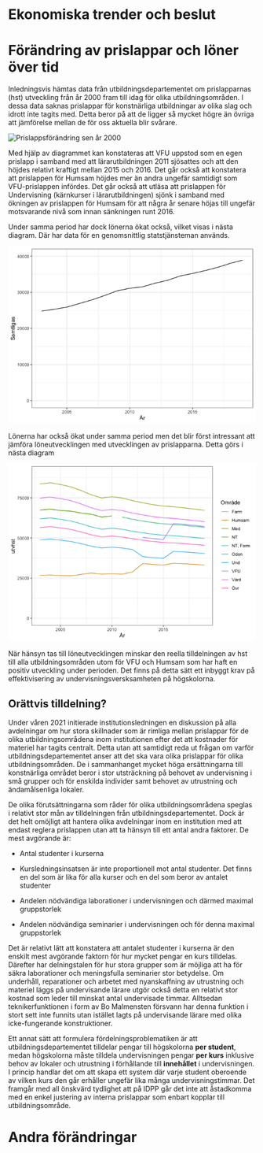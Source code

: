 Ekonomiska trender och beslut
================

# Förändring av prislappar och löner över tid

Inledningsvis hämtas data från utbildningsdepartementet om prislapparnas
(hst) utveckling från år 2000 fram till idag för olika
utbildningsområden. I dessa data saknas prislappar för konstnärliga
utbildningar av olika slag och idrott inte tagits med. Detta beror på
att de ligger så mycket högre än övriga att jämförelse mellan de för oss
aktuella blir svårare.

![Prislappsförändring sen år
2000](Utveckling_files/figure-gfm/prislappsförändring-1.png)

Med hjälp av diagrammet kan konstateras att VFU uppstod som en egen
prislapp i samband med att lärarutbildningen 2011 sjösattes och att den
höjdes relativt kraftigt mellan 2015 och 2016. Det går också att
konstatera att prislappen för Humsam höjdes mer än andra ungefär
samtidigt som VFU-prislappen infördes. Det går också att utläsa att
prislappen för Undervisning (kärnkurser i lärarutbildningen) sjönk i
samband med ökningen av prislappen för Humsam för att några år senare
höjas till ungefär motsvarande nivå som innan sänkningen runt 2016.

Under samma period har dock lönerna ökat också, vilket visas i nästa
diagram. Där har data för en genomsnittlig statstjänsteman används.

![](Utveckling_files/figure-gfm/unnamed-chunk-2-1.png)<!-- -->

Lönerna har också ökat under samma period men det blir först intressant
att jämföra löneutvecklingen med utvecklingen av prislapparna. Detta
görs i nästa diagram

![](Utveckling_files/figure-gfm/unnamed-chunk-4-1.png)<!-- -->

När hänsyn tas till löneutvecklingen minskar den reella tilldelningen av
hst till alla utbildningsområden utom för VFU och Humsam som har haft en
positiv utveckling under perioden. Det finns på detta sätt ett inbyggt
krav på effektivisering av undervisningsversksamheten på högskolorna.

## Orättvis tilldelning?

Under våren 2021 initierade institutionsledningen en diskussion på alla
avdelningar om hur stora skillnader som är rimliga mellan prislappar för
de olika utbildningsområdena inom institutionen efter det att kostnader
för materiel har tagits centralt. Detta utan att samtidigt reda ut
frågan om varför utbildningsdepartementet anser att det ska vara olika
prislappar för olika utbildningsområden. De i sammanhanget mycket höga
ersättningarna till konstnärliga området beror i stor utsträckning på
behovet av undervisning i små grupper och för enskilda individer samt
behovet av utrustning och ändamålsenliga lokaler.

De olika förutsättningarna som råder för olika utbildningsområdena
speglas i relativt stor mån av tilldelningen från
utbildningsdepartementet. Dock är det helt omöjligt att hantera olika
avdelningar inom en institution med att endast reglera prislappen utan
att ta hänsyn till ett antal andra faktorer. De mest avgörande är:

-   Antal studenter i kurserna

-   Kursledningsinsatsen är inte proportionell mot antal studenter. Det
    finns en del som är lika för alla kurser och en del som beror av
    antalet studenter

-   Andelen nödvändiga laborationer i undervisningen och därmed maximal
    gruppstorlek

-   Andelen nödvändiga seminarier i undervisningen och för denna maximal
    gruppstorlek

Det är relativt lätt att konstatera att antalet studenter i kurserna är
den enskilt mest avgörande faktorn för hur mycket pengar en kurs
tilldelas. Därefter har delningstalen för hur stora grupper som är
möjliga att ha för säkra laborationer och meningsfulla seminarier stor
betydelse. Om underhåll, reparationer och arbetet med nyanskaffning av
utrustning och materiel läggs på undervisande lärare utgör också detta
en relativt stor kostnad som leder till minskat antal undervisade
timmar. Alltsedan teknikerfunktionen i form av Bo Malmensten försvann
har denna funktion i stort sett inte funnits utan istället lagts på
undervisande lärare med olika icke-fungerande konstruktioner.

Ett annat sätt att formulera fördelningsproblematiken är att
utbildningsdepartementet tilldelar pengar till högskolorna **per
student**, medan högskolorna måste tilldela undervisningen pengar **per
kurs** inklusive behov av lokaler och utrustning i förhållande till
**innehållet** i undervisningen. I princip handlar det om att skapa ett
system där varje student oberoende av vilken kurs den går erhåller
ungefär lika många undervisningstimmar. Det framgår med all önskvärd
tydlighet att på IDPP går det inte att åstadkomma med en enkel justering
av interna prislappar som enbart kopplar till utbildningsområde.

# Andra förändringar
